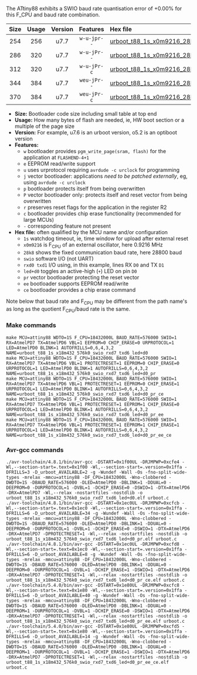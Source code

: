 The ATtiny88 exhibits a SWIO baud rate quantisation error of +0.00% for this F_CPU and baud rate combination.

|Size|Usage|Version|Features|Hex file|
|:-:|:-:|:-:|:-:|:--|
|254|256|u7.7|`w-u-jpr--`|[urboot_t88_1s_x0m9216_28k8_swio_rxd7_txd6_led+d0.hex](https://raw.githubusercontent.com/stefanrueger/urboot.hex/main/mcus/attiny88/watchdog_1_s/external_oscillator_x/%2B0m921600_hz/%2B%2B28k8_baud/swio_rxd7_txd6/led%2Bd0/urboot_t88_1s_x0m9216_28k8_swio_rxd7_txd6_led%2Bd0.hex)|
|286|320|u7.7|`w-u-jPr--`|[urboot_t88_1s_x0m9216_28k8_swio_rxd7_txd6_led+d0_pr.hex](https://raw.githubusercontent.com/stefanrueger/urboot.hex/main/mcus/attiny88/watchdog_1_s/external_oscillator_x/%2B0m921600_hz/%2B%2B28k8_baud/swio_rxd7_txd6/led%2Bd0/urboot_t88_1s_x0m9216_28k8_swio_rxd7_txd6_led%2Bd0_pr.hex)|
|312|320|u7.7|`w-u-jPr-c`|[urboot_t88_1s_x0m9216_28k8_swio_rxd7_txd6_led+d0_pr_ce.hex](https://raw.githubusercontent.com/stefanrueger/urboot.hex/main/mcus/attiny88/watchdog_1_s/external_oscillator_x/%2B0m921600_hz/%2B%2B28k8_baud/swio_rxd7_txd6/led%2Bd0/urboot_t88_1s_x0m9216_28k8_swio_rxd7_txd6_led%2Bd0_pr_ce.hex)|
|344|384|u7.7|`weu-jPr--`|[urboot_t88_1s_x0m9216_28k8_swio_rxd7_txd6_led+d0_pr_ee.hex](https://raw.githubusercontent.com/stefanrueger/urboot.hex/main/mcus/attiny88/watchdog_1_s/external_oscillator_x/%2B0m921600_hz/%2B%2B28k8_baud/swio_rxd7_txd6/led%2Bd0/urboot_t88_1s_x0m9216_28k8_swio_rxd7_txd6_led%2Bd0_pr_ee.hex)|
|370|384|u7.7|`weu-jPr-c`|[urboot_t88_1s_x0m9216_28k8_swio_rxd7_txd6_led+d0_pr_ee_ce.hex](https://raw.githubusercontent.com/stefanrueger/urboot.hex/main/mcus/attiny88/watchdog_1_s/external_oscillator_x/%2B0m921600_hz/%2B%2B28k8_baud/swio_rxd7_txd6/led%2Bd0/urboot_t88_1s_x0m9216_28k8_swio_rxd7_txd6_led%2Bd0_pr_ee_ce.hex)|

- **Size:** Bootloader code size including small table at top end
- **Usage:** How many bytes of flash are needed, ie, HW boot section or a multiple of the page size
- **Version:** For example, u7.6 is an urboot version, o5.2 is an optiboot version
- **Features:**
  + `w` bootloader provides `pgm_write_page(sram, flash)` for the application at `FLASHEND-4+1`
  + `e` EEPROM read/write support
  + `u` uses urprotocol requiring `avrdude -c urclock` for programming
  + `j` vector bootloader: applications *need to be patched externally*, eg, using `avrdude -c urclock`
  + `p` bootloader protects itself from being overwritten
  + `P` vector bootloader only: protects itself and reset vector from being overwritten
  + `r` preserves reset flags for the application in the register R2
  + `c` bootloader provides chip erase functionality (recommended for large MCUs)
  + `-` corresponding feature not present
- **Hex file:** often qualified by the MCU name and/or configuration
  + `1s` watchdog timeout, ie, time window for upload after external reset
  + `x0m9216` is F<sub>CPU</sub> of an external oscillator, here 0.9216 MHz
  + `28k8` shows the fixed communication baud rate, here 28800 baud
  + `swio` software I/O (not UART)
  + `rxd0 txd1` I/O using, in this example, lines RX `D0` and TX `D1`
  + `led+d0` toggles an active-high (`+`) LED on pin `D0`
  + `pr` vector bootloader protecting the reset vector
  + `ee` bootloader supports EEPROM read/write
  + `ce` bootloader provides a chip erase command


Note below that baud rate and F<sub>CPU</sub> may be different from the path name's as long as the quotient F<sub>CPU</sub>/baud rate is the same.

### Make commands
```
make MCU=attiny88 WDTO=1S F_CPU=18432000L BAUD_RATE=576000 SWIO=1 RX=AtmelPD7 TX=AtmelPD6 VBL=1 EEPROM=0 CHIP_ERASE=0 URPROTOCOL=1 LED=AtmelPD0 BLINK=1 AUTOFRILLS=0,6,4,3,2 NAME=urboot_t88_1s_x18m432_576k0_swio_rxd7_txd6_led+d0
make MCU=attiny88 WDTO=1S F_CPU=18432000L BAUD_RATE=576000 SWIO=1 RX=AtmelPD7 TX=AtmelPD6 VBL=1 PROTECTRESET=1 EEPROM=0 CHIP_ERASE=0 URPROTOCOL=1 LED=AtmelPD0 BLINK=1 AUTOFRILLS=0,6,4,3,2 NAME=urboot_t88_1s_x18m432_576k0_swio_rxd7_txd6_led+d0_pr
make MCU=attiny88 WDTO=1S F_CPU=18432000L BAUD_RATE=576000 SWIO=1 RX=AtmelPD7 TX=AtmelPD6 VBL=1 PROTECTRESET=1 EEPROM=0 CHIP_ERASE=1 URPROTOCOL=1 LED=AtmelPD0 BLINK=1 AUTOFRILLS=0,6,4,3,2 NAME=urboot_t88_1s_x18m432_576k0_swio_rxd7_txd6_led+d0_pr_ce
make MCU=attiny88 WDTO=1S F_CPU=18432000L BAUD_RATE=576000 SWIO=1 RX=AtmelPD7 TX=AtmelPD6 VBL=1 PROTECTRESET=1 EEPROM=1 CHIP_ERASE=0 URPROTOCOL=1 LED=AtmelPD0 BLINK=1 AUTOFRILLS=0,6,4,3,2 NAME=urboot_t88_1s_x18m432_576k0_swio_rxd7_txd6_led+d0_pr_ee
make MCU=attiny88 WDTO=1S F_CPU=18432000L BAUD_RATE=576000 SWIO=1 RX=AtmelPD7 TX=AtmelPD6 VBL=1 PROTECTRESET=1 EEPROM=1 CHIP_ERASE=1 URPROTOCOL=1 LED=AtmelPD0 BLINK=1 AUTOFRILLS=0,6,4,3,2 NAME=urboot_t88_1s_x18m432_576k0_swio_rxd7_txd6_led+d0_pr_ee_ce
```

### Avr-gcc commands
```
./avr-toolchain/4.8.1/bin/avr-gcc -DSTART=0x1f00UL -DRJMPWP=0xcfe4 -Wl,--section-start=.text=0x1f00 -Wl,--section-start=.version=0x1ffa -DFRILLS=3 -D_urboot_AVAILABLE=2 -g -Wundef -Wall -Os -fno-split-wide-types -mrelax -mmcu=attiny88 -DF_CPU=18432000L -Wno-clobbered -DWDTO=1S -DBAUD_RATE=576000 -DLED=AtmelPD0 -DBLINK=1 -DDUAL=0 -DEEPROM=0 -DURPROTOCOL=1 -DVBL=1 -DCHIP_ERASE=0 -DSWIO=1 -DTX=AtmelPD6 -DRX=AtmelPD7 -Wl,--relax -nostartfiles -nostdlib -o urboot_t88_1s_x18m432_576k0_swio_rxd7_txd6_led+d0.elf urboot.c
./avr-toolchain/4.8.1/bin/avr-gcc -DSTART=0x1ec0UL -DRJMPWP=0xcfcb -Wl,--section-start=.text=0x1ec0 -Wl,--section-start=.version=0x1ffa -DFRILLS=6 -D_urboot_AVAILABLE=34 -g -Wundef -Wall -Os -fno-split-wide-types -mrelax -mmcu=attiny88 -DF_CPU=18432000L -Wno-clobbered -DWDTO=1S -DBAUD_RATE=576000 -DLED=AtmelPD0 -DBLINK=1 -DDUAL=0 -DEEPROM=0 -DURPROTOCOL=1 -DVBL=1 -DCHIP_ERASE=0 -DSWIO=1 -DTX=AtmelPD6 -DRX=AtmelPD7 -DPROTECTRESET=1 -Wl,--relax -nostartfiles -nostdlib -o urboot_t88_1s_x18m432_576k0_swio_rxd7_txd6_led+d0_pr.elf urboot.c
./avr-toolchain/4.8.1/bin/avr-gcc -DSTART=0x1ec0UL -DRJMPWP=0xcfd8 -Wl,--section-start=.text=0x1ec0 -Wl,--section-start=.version=0x1ffa -DFRILLS=6 -D_urboot_AVAILABLE=8 -g -Wundef -Wall -Os -fno-split-wide-types -mrelax -mmcu=attiny88 -DF_CPU=18432000L -Wno-clobbered -DWDTO=1S -DBAUD_RATE=576000 -DLED=AtmelPD0 -DBLINK=1 -DDUAL=0 -DEEPROM=0 -DURPROTOCOL=1 -DVBL=1 -DCHIP_ERASE=1 -DSWIO=1 -DTX=AtmelPD6 -DRX=AtmelPD7 -DPROTECTRESET=1 -Wl,--relax -nostartfiles -nostdlib -o urboot_t88_1s_x18m432_576k0_swio_rxd7_txd6_led+d0_pr_ce.elf urboot.c
./avr-toolchain/5.4.0/bin/avr-gcc -DSTART=0x1e80UL -DRJMPWP=0xcfc8 -Wl,--section-start=.text=0x1e80 -Wl,--section-start=.version=0x1ffa -DFRILLS=6 -D_urboot_AVAILABLE=40 -g -Wundef -Wall -Os -fno-split-wide-types -mrelax -mmcu=attiny88 -DF_CPU=18432000L -Wno-clobbered -DWDTO=1S -DBAUD_RATE=576000 -DLED=AtmelPD0 -DBLINK=1 -DDUAL=0 -DEEPROM=1 -DURPROTOCOL=1 -DVBL=1 -DCHIP_ERASE=0 -DSWIO=1 -DTX=AtmelPD6 -DRX=AtmelPD7 -DPROTECTRESET=1 -Wl,--relax -nostartfiles -nostdlib -o urboot_t88_1s_x18m432_576k0_swio_rxd7_txd6_led+d0_pr_ee.elf urboot.c
./avr-toolchain/5.4.0/bin/avr-gcc -DSTART=0x1e80UL -DRJMPWP=0xcfd5 -Wl,--section-start=.text=0x1e80 -Wl,--section-start=.version=0x1ffa -DFRILLS=6 -D_urboot_AVAILABLE=14 -g -Wundef -Wall -Os -fno-split-wide-types -mrelax -mmcu=attiny88 -DF_CPU=18432000L -Wno-clobbered -DWDTO=1S -DBAUD_RATE=576000 -DLED=AtmelPD0 -DBLINK=1 -DDUAL=0 -DEEPROM=1 -DURPROTOCOL=1 -DVBL=1 -DCHIP_ERASE=1 -DSWIO=1 -DTX=AtmelPD6 -DRX=AtmelPD7 -DPROTECTRESET=1 -Wl,--relax -nostartfiles -nostdlib -o urboot_t88_1s_x18m432_576k0_swio_rxd7_txd6_led+d0_pr_ee_ce.elf urboot.c
```

